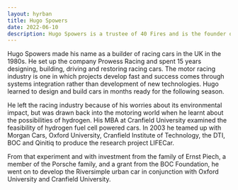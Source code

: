 ```yaml
---
layout: hyrban
title: Hugo Spowers
date: 2022-06-10
description: Hugo Spowers is a trustee of 40 Fires and is the founder of Riversimple
---
```

Hugo Spowers made his name as a builder of racing cars in the UK in the 1980s. He set up the company Prowess Racing and spent 15 years designing, building, driving and restoring racing cars. The motor racing industry is one in which projects develop fast and success comes through systems integration rather than development of new technologies. Hugo learned to design and build cars in months ready for the following season.

He left the racing industry because of his worries about its environmental impact, but was drawn back into the motoring world when he learnt about the possibilities of hydrogen.  His MBA at Cranfield University examined the feasibility of hydrogen fuel cell powered cars. 
In 2003 he teamed up with Morgan Cars, Oxford University, Cranfield Institute of Technology, the DTI, BOC and Qinitiq to produce the research project LIFECar.

From that experiment and with investment from the family of Ernst Piech, a member of the Porsche family, and a grant from the BOC Foundation, he went on to develop the Riversimple urban car in conjunction with Oxford University and Cranfield University.
